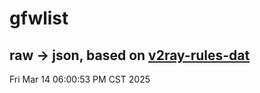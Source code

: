 # gfwlist
## raw -> json, based on [v2ray-rules-dat](https://github.com/Loyalsoldier/v2ray-rules-dat)
Fri Mar 14 06:00:53 PM CST 2025

